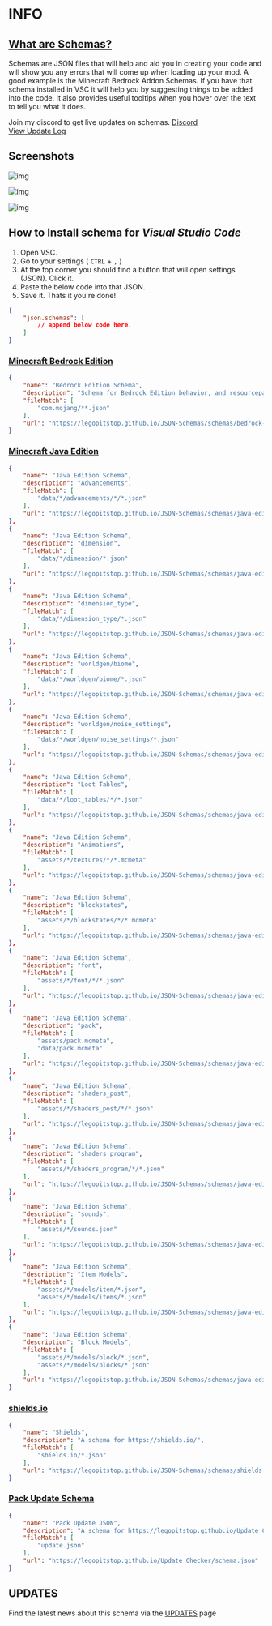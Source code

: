 # INFO
## [What are Schemas?](https://json-schema.org/understanding-json-schema/about.html)
Schemas are JSON files that will help and aid you in creating your code and
will show you any errors that will come up when loading up your mod. A good example
is the Minecraft Bedrock Addon Schemas. If you have that schema installed in VSC it will help
you by suggesting things to be added into the code. It also provides useful tooltips when you hover over the text to tell you what it does.

Join my discord to get live updates on schemas. [Discord](https://discord.gg/JbyTHWW)
<br>
[View Update Log](UPDATES.md)

## Screenshots

![img](https://cdn.discordapp.com/attachments/786714100205092915/789987247830335508/image.png "Schemas provide useful tool tips to better understand what parameters do what.")

![img](https://cdn.discordapp.com/attachments/786714100205092915/789987365791727646/image_1.png "It suggests parameters as you type.")

![img](https://cdn.discordapp.com/attachments/786714100205092915/789987943900512306/image_2.png "Alerts you if its missing a required bit of code.")

## How to Install schema for *Visual Studio Code*
1. Open VSC. 
2. Go to your settings ( `CTRL` + `,` )
3. At the top corner you should find a button that will open settings (JSON). Click it.
4. Paste the below code into that JSON.
5. Save it. Thats it you're done!
```json
{
    "json.schemas": [
        // append below code here.
    ]
}
```

### [Minecraft Bedrock Edition](https://minecraft.fandom.com/wiki/Bedrock_Edition)
```json
{
    "name": "Bedrock Edition Schema",
    "description": "Schema for Bedrock Edition behavior, and resourcepacks.",
    "fileMatch": [
        "com.mojang/**.json"
    ],
    "url": "https://legopitstop.github.io/JSON-Schemas/schemas/bedrock-edition-schema/schema.json"
}
```
### [Minecraft Java Edition](https://minecraft.fandom.com/wiki/Java_Edition)
```json
{
    "name": "Java Edition Schema",
    "description": "Advancements",
    "fileMatch": [
        "data/*/advancements/*/*.json"
    ],
    "url": "https://legopitstop.github.io/JSON-Schemas/schemas/java-edition-schema/draft-01/advancements/schema.json"
},
{
    "name": "Java Edition Schema",
    "description": "dimension",
    "fileMatch": [
        "data/*/dimension/*.json"
    ],
    "url": "https://legopitstop.github.io/JSON-Schemas/schemas/java-edition-schema/draft-01/dimension/schema.json"
},
{
    "name": "Java Edition Schema",
    "description": "dimension_type",
    "fileMatch": [
        "data/*/dimension_type/*.json"
    ],
    "url": "https://legopitstop.github.io/JSON-Schemas/schemas/java-edition-schema/draft-01/dimension_type/schema.json"
},
{
    "name": "Java Edition Schema",
    "description": "worldgen/biome",
    "fileMatch": [
        "data/*/worldgen/biome/*.json"
    ],
    "url": "https://legopitstop.github.io/JSON-Schemas/schemas/java-edition-schema/draft-01/worldgen/biome/schema.json"
},
{
    "name": "Java Edition Schema",
    "description": "worldgen/noise_settings",
    "fileMatch": [
        "data/*/worldgen/noise_settings/*.json"
    ],
    "url": "https://legopitstop.github.io/JSON-Schemas/schemas/java-edition-schema/draft-01/worldgen/noise_settings/schema.json"
},
{
    "name": "Java Edition Schema",
    "description": "Loot Tables",
    "fileMatch": [
        "data/*/loot_tables/*/*.json"
    ],
    "url": "https://legopitstop.github.io/JSON-Schemas/schemas/java-edition-schema/draft-01/loot_tables/schema.json"
},
{
    "name": "Java Edition Schema",
    "description": "Animations",
    "fileMatch": [
        "assets/*/textures/*/*.mcmeta"
    ],
    "url": "https://legopitstop.github.io/JSON-Schemas/schemas/java-edition-schema/draft-01/animation/schema.json"
},
{
    "name": "Java Edition Schema",
    "description": "blockstates",
    "fileMatch": [
        "assets/*/blockstates/*/*.mcmeta"
    ],
    "url": "https://legopitstop.github.io/JSON-Schemas/schemas/java-edition-schema/draft-01/blockstates/schema.json"
},
{
    "name": "Java Edition Schema",
    "description": "font",
    "fileMatch": [
        "assets/*/font/*/*.json"
    ],
    "url": "https://legopitstop.github.io/JSON-Schemas/schemas/java-edition-schema/draft-01/font/schema.json"
},
{
    "name": "Java Edition Schema",
    "description": "pack",
    "fileMatch": [
        "assets/pack.mcmeta",
        "data/pack.mcmeta"
    ],
    "url": "https://legopitstop.github.io/JSON-Schemas/schemas/java-edition-schema/draft-01/pack/schema.json"
},
{
    "name": "Java Edition Schema",
    "description": "shaders_post",
    "fileMatch": [
        "assets/*/shaders_post/*/*.json"
    ],
    "url": "https://legopitstop.github.io/JSON-Schemas/schemas/java-edition-schema/draft-01/shaders_post/schema.json"
},
{
    "name": "Java Edition Schema",
    "description": "shaders_program",
    "fileMatch": [
        "assets/*/shaders_program/*/*.json"
    ],
    "url": "https://legopitstop.github.io/JSON-Schemas/schemas/java-edition-schema/draft-01/shaders_program/schema.json"
},
{
    "name": "Java Edition Schema",
    "description": "sounds",
    "fileMatch": [
        "assets/*/sounds.json"
    ],
    "url": "https://legopitstop.github.io/JSON-Schemas/schemas/java-edition-schema/draft-01/sounds/schema.json"
},
{
    "name": "Java Edition Schema",
    "description": "Item Models",
    "fileMatch": [
        "assets/*/models/item/*.json",
        "assets/*/models/items/*.json"
    ],
    "url": "https://legopitstop.github.io/JSON-Schemas/schemas/java-edition-schema/draft-01/item_models/schema.json"
},
{
    "name": "Java Edition Schema",
    "description": "Block Models",
    "fileMatch": [
        "assets/*/models/block/*.json",
        "assets/*/models/blocks/*.json"
    ],
    "url": "https://legopitstop.github.io/JSON-Schemas/schemas/java-edition-schema/draft-01/block_models/schema.json"
}
```
### [shields.io](https://shields.io/)
```json
{
    "name": "Shields",
    "description": "A schema for https://shields.io/",
    "fileMatch": [
        "shields.io/*.json"
    ],
    "url": "https://legopitstop.github.io/JSON-Schemas/schemas/shields.io/schema.json"
}
```
### [Pack Update Schema](https://legopitstop.github.io/Update_Checker/)
```json
{
    "name": "Pack Update JSON",
    "description": "A schema for https://legopitstop.github.io/Update_Checker/update-checker.html",
    "fileMatch": [
        "update.json"
    ],
    "url": "https://legopitstop.github.io/Update_Checker/schema.json"
}
```

## UPDATES
Find the latest news about this schema via the [UPDATES](UPDATES.md) page
